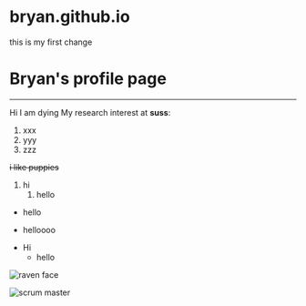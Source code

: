 # bryan.github.io

this is my first change

# Bryan's profile page
------
Hi I am dying
My research interest at **suss**: 
1. xxx
2. yyy
3. zzz

~~i like puppies~~

1. hi
   1. hello

* hello
+ helloooo
- Hi
  - hello

![raven face](https://media.licdn.com/dms/image/C4D03AQH46sCxh8V7fw/profile-displayphoto-shrink_200_200/0/1517441523210?e=2147483647&v=beta&t=vqOAoxky140zCKVAq-LhMQqe81MQyHAMNJ7SO9T2EY4 "a image")

![scrum master](Screenshot_2023-11-20_143256.png=)
